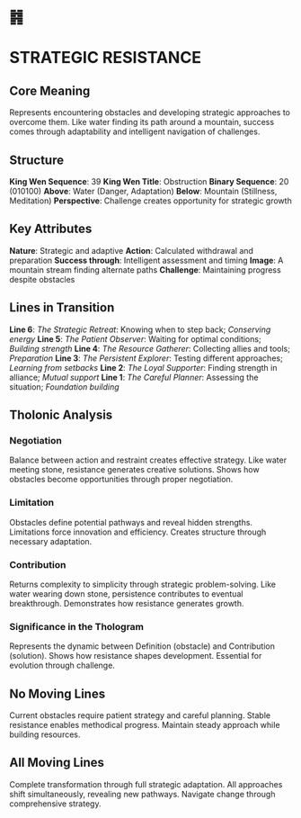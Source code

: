 # ䷦ 
# STRATEGIC RESISTANCE

## Core Meaning
Represents encountering obstacles and developing strategic approaches to overcome them. Like water finding its path around a mountain, success comes through adaptability and intelligent navigation of challenges.

## Structure
**King Wen Sequence**: 39
**King Wen Title**: Obstruction
**Binary Sequence**: 20 (010100)
**Above**: Water (Danger, Adaptation)
**Below**: Mountain (Stillness, Meditation)
**Perspective**: Challenge creates opportunity for strategic growth

## Key Attributes
**Nature**: Strategic and adaptive
**Action**: Calculated withdrawal and preparation
**Success through**: Intelligent assessment and timing
**Image**: A mountain stream finding alternate paths
**Challenge**: Maintaining progress despite obstacles

## Lines in Transition
**Line 6**: *The Strategic Retreat*: Knowing when to step back; *Conserving energy*
**Line 5**: *The Patient Observer*: Waiting for optimal conditions; *Building strength*
**Line 4**: *The Resource Gatherer*: Collecting allies and tools; *Preparation*
**Line 3**: *The Persistent Explorer*: Testing different approaches; *Learning from setbacks*
**Line 2**: *The Loyal Supporter*: Finding strength in alliance; *Mutual support*
**Line 1**: *The Careful Planner*: Assessing the situation; *Foundation building*

## Tholonic Analysis
### Negotiation
Balance between action and restraint creates effective strategy. Like water meeting stone, resistance generates creative solutions. Shows how obstacles become opportunities through proper negotiation.

### Limitation
Obstacles define potential pathways and reveal hidden strengths. Limitations force innovation and efficiency. Creates structure through necessary adaptation.

### Contribution
Returns complexity to simplicity through strategic problem-solving. Like water wearing down stone, persistence contributes to eventual breakthrough. Demonstrates how resistance generates growth.

### Significance in the Thologram
Represents the dynamic between Definition (obstacle) and Contribution (solution). Shows how resistance shapes development. Essential for evolution through challenge.

## No Moving Lines
Current obstacles require patient strategy and careful planning. Stable resistance enables methodical progress. Maintain steady approach while building resources.

## All Moving Lines
Complete transformation through full strategic adaptation. All approaches shift simultaneously, revealing new pathways. Navigate change through comprehensive strategy.